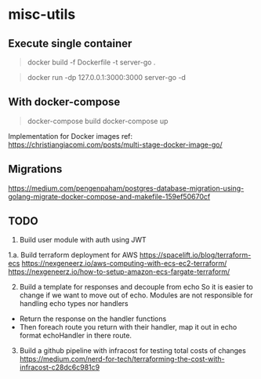# misc-utils

## Execute single container

> docker build -f Dockerfile -t server-go .

> docker run -dp 127.0.0.1:3000:3000 server-go -d

## With docker-compose

> docker-compose build
> docker-compose up

Implementation for Docker images ref: https://christiangiacomi.com/posts/multi-stage-docker-image-go/

## Migrations

https://medium.com/pengenpaham/postgres-database-migration-using-golang-migrate-docker-compose-and-makefile-159ef50670cf

## TODO

1. Build user module with auth using JWT

1.a. Build terraform deployment for AWS https://spacelift.io/blog/terraform-ecs
https://nexgeneerz.io/aws-computing-with-ecs-ec2-terraform/
https://nexgeneerz.io/how-to-setup-amazon-ecs-fargate-terraform/

2. Build a template for responses and decouple from echo So it is easier to change if we want to move out of echo. Modules are not responsible for handling echo types nor handlers

- Return the response on the handler functions
- Then foreach route you return with their handler, map it out in echo format echoHandler in there route.

3. Build a github pipeline with infracost for testing total costs of changes https://medium.com/nerd-for-tech/terraforming-the-cost-with-infracost-c28dc6c981c9

